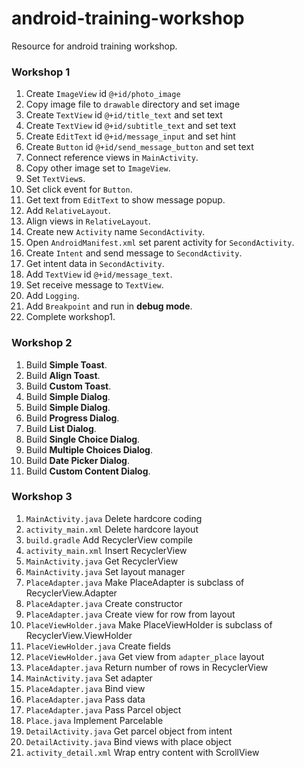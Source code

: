 # android-training-workshop
Resource for android training workshop.

### Workshop 1
1. Create `ImageView` id `@+id/photo_image`
2. Copy image file to `drawable` directory and set image
3. Create `TextView` id `@+id/title_text` and set text
4. Create `TextView` id `@+id/subtitle_text` and set text
5. Create `EditText` id `@+id/message_input` and set hint
6. Create `Button` id `@+id/send_message_button` and set text
7. Connect reference views in `MainActivity`.
8. Copy other image set to `ImageView`.
9. Set `TextView`s.
10. Set click event for `Button`.
11. Get text from `EditText` to show message popup.
12. Add `RelativeLayout`.
13. Align views in `RelativeLayout`.
14. Create new `Activity` name `SecondActivity`.
15. Open `AndroidManifest.xml` set parent activity for `SecondActivity`.
16. Create `Intent` and send message to `SecondActivity`.
17. Get intent data in `SecondActivity`.
18. Add `TextView` id `@+id/message_text`.
19. Set receive message to `TextView`.
20. Add `Logging`.
21. Add `Breakpoint` and run in __debug mode__.
22. Complete workshop1.

### Workshop 2
1. Build __Simple Toast__.
2. Build __Align Toast__.
3. Build __Custom Toast__.
4. Build __Simple Dialog__.
5. Build __Simple Dialog__.
6. Build __Progress Dialog__.
7. Build __List Dialog__.
8. Build __Single Choice Dialog__.
9. Build __Multiple Choices Dialog__.
10. Build __Date Picker Dialog__.
11. Build __Custom Content Dialog__.

### Workshop 3
1. `MainActivity.java` Delete hardcore coding
2. `activity_main.xml` Delete hardcore layout
3. `build.gradle` Add RecyclerView compile
4. `activity_main.xml` Insert RecyclerView
5. `MainActivity.java` Get RecyclerView
6. `MainActivity.java` Set layout manager
7. `PlaceAdapter.java` Make PlaceAdapter is subclass of RecyclerView.Adapter<PlaceViewHolder>
8. `PlaceAdapter.java` Create constructor
9. `PlaceAdapter.java` Create view for row from layout
10. `PlaceViewHolder.java` Make PlaceViewHolder is subclass of RecyclerView.ViewHolder
11. `PlaceViewHolder.java` Create fields
12. `PlaceViewHolder.java` Get view from `adapter_place` layout
13. `PlaceAdapter.java` Return number of rows in RecyclerView
14. `MainActivity.java` Set adapter
15. `PlaceAdapter.java` Bind view
16. `PlaceAdapter.java` Pass data
17. `PlaceAdapter.java` Pass Parcel object
18. `Place.java` Implement Parcelable
19. `DetailActivity.java` Get parcel object from intent
20. `DetailActivity.java` Bind views with place object
21. `activity_detail.xml` Wrap entry content with ScrollView

